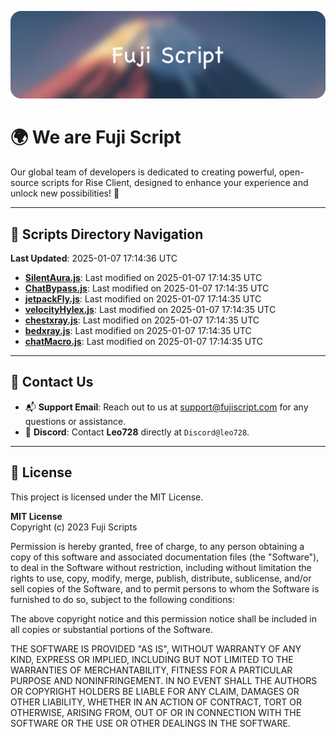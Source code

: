 ![Banner](.github/b.webp)

# 🌍 **We are Fuji Script**

Our global team of developers is dedicated to creating powerful, open-source scripts for Rise Client, designed to enhance your experience and unlock new possibilities! 🌟

---
<!-- SCRIPTS_NAVIGATION_START -->
## 📂 **Scripts Directory Navigation**

**Last Updated**: 2025-01-07 17:14:36 UTC

- **[SilentAura.js](scripts/SilentAura.js)**: Last modified on 2025-01-07 17:14:35 UTC
- **[ChatBypass.js](scripts/ChatBypass.js)**: Last modified on 2025-01-07 17:14:35 UTC
- **[jetpackFly.js](scripts/jetpackFly.js)**: Last modified on 2025-01-07 17:14:35 UTC
- **[velocityHylex.js](scripts/velocityHylex.js)**: Last modified on 2025-01-07 17:14:35 UTC
- **[chestxray.js](scripts/chestxray.js)**: Last modified on 2025-01-07 17:14:35 UTC
- **[bedxray.js](scripts/bedxray.js)**: Last modified on 2025-01-07 17:14:35 UTC
- **[chatMacro.js](scripts/chatMacro.js)**: Last modified on 2025-01-07 17:14:35 UTC

<!-- SCRIPTS_NAVIGATION_END -->

---

## 💬 **Contact Us**  
- 📬 **Support Email**: Reach out to us at [support@fujiscript.com](mailto:support@fujiscript.com) for any questions or assistance.  
- 💬 **Discord**: Contact **Leo728** directly at `Discord@leo728`.

---

## 📜 **License**

This project is licensed under the MIT License.  

**MIT License**  
Copyright (c) 2023 Fuji Scripts  

Permission is hereby granted, free of charge, to any person obtaining a copy of this software and associated documentation files (the "Software"), to deal in the Software without restriction, including without limitation the rights to use, copy, modify, merge, publish, distribute, sublicense, and/or sell copies of the Software, and to permit persons to whom the Software is furnished to do so, subject to the following conditions:  

The above copyright notice and this permission notice shall be included in all copies or substantial portions of the Software.  

THE SOFTWARE IS PROVIDED "AS IS", WITHOUT WARRANTY OF ANY KIND, EXPRESS OR IMPLIED, INCLUDING BUT NOT LIMITED TO THE WARRANTIES OF MERCHANTABILITY, FITNESS FOR A PARTICULAR PURPOSE AND NONINFRINGEMENT. IN NO EVENT SHALL THE AUTHORS OR COPYRIGHT HOLDERS BE LIABLE FOR ANY CLAIM, DAMAGES OR OTHER LIABILITY, WHETHER IN AN ACTION OF CONTRACT, TORT OR OTHERWISE, ARISING FROM, OUT OF OR IN CONNECTION WITH THE SOFTWARE OR THE USE OR OTHER DEALINGS IN THE SOFTWARE.  

